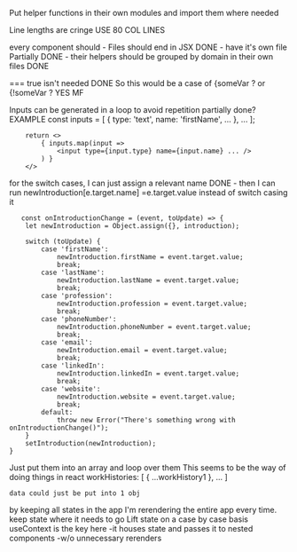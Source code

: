 Put helper functions in their own modules and import them where needed

Line lengths are cringe
	USE 80 COL LINES

every component should
	- Files should end in JSX DONE
	- have it's own file Partially DONE
	- their helpers should be grouped by domain in their own files DONE

=== true isn't needed DONE
	So this would be a case of {someVar ?
	or {!someVar ?
	YES MF

Inputs can be generated in a loop to avoid repetition partially done?
		EXAMPLE
		const inputs = [ { type: 'text', name: 'firstName', ... }, ... ];

		return <>
			{ inputs.map(input =>
				<input type={input.type} name={input.name} ... />
			) }
		</>


for the switch cases, I can just assign a relevant name DONE
	- then I can run newIntroduction[e.target.name] =e.target.value instead of switch casing it

	   const onIntroductionChange = (event, toUpdate) => {
        let newIntroduction = Object.assign({}, introduction);

        switch (toUpdate) {
            case 'firstName':
                newIntroduction.firstName = event.target.value;
                break;
            case 'lastName':
                newIntroduction.lastName = event.target.value;
                break;
            case 'profession':
                newIntroduction.profession = event.target.value;
                break;
            case 'phoneNumber':
                newIntroduction.phoneNumber = event.target.value;
                break;
            case 'email':
                newIntroduction.email = event.target.value;
                break;
            case 'linkedIn':
                newIntroduction.linkedIn = event.target.value;
                break;
            case 'website':
                newIntroduction.website = event.target.value;
                break;
            default:
                throw new Error("There's something wrong with onIntroductionChange()");
        }
        setIntroduction(newIntroduction);
    }


Just put them into an array and loop over them
This seems to be the way of doing things in react
	workHistories: [ { ...workHistory1 }, ... ]

	data could just be put into 1 obj

by keeping all states in the app I'm rerendering the entire app every time.
	keep state where it needs to go
	Lift state on a case by case basis
	useContext is the key here
		-it houses state and passes it to nested components
		-w/o unnecessary rerenders
